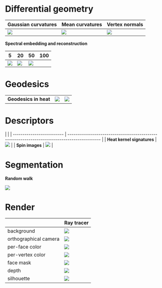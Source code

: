 # Differential geometry

| **Gaussian curvatures**                                                                      | **Mean curvatures**                                                                      | **Vertex normals**                                                                      |
| -------------------------------------------------------------------------------------------- | ---------------------------------------------------------------------------------------- | --------------------------------------------------------------------------------------- |
| ![](https://raw.githubusercontent.com/unclejimbo/Euclid/dev/gallery/gaussian_curvatures.png) | ![](https://raw.githubusercontent.com/unclejimbo/Euclid/dev/gallery/mean_curvatures.png) | ![](https://raw.githubusercontent.com/unclejimbo/Euclid/dev/gallery/vertex_normals.png) |

**Spectral embedding and reconstruction**

| 5                                                                                   | 20                                                                                   | 50                                                                                   | 100                                                                                  |
| ----------------------------------------------------------------------------------- | ------------------------------------------------------------------------------------ | ------------------------------------------------------------------------------------ | ------------------------------------------------------------------------------------ |
| ![](https://raw.githubusercontent.com/unclejimbo/Euclid/dev/gallery/spectral_5.png) | ![](https://raw.githubusercontent.com/unclejimbo/Euclid/dev/gallery/spectral_20.png) | ![](https://raw.githubusercontent.com/unclejimbo/Euclid/dev/gallery/spectral_50.png) | [](https://raw.githubusercontent.com/unclejimbo/Euclid/dev/gallery/spectral_100.png) |

# Geodesics

|                       |                                                                                           |                                                                                           |
| --------------------- | ----------------------------------------------------------------------------------------- | ----------------------------------------------------------------------------------------- |
| **Geodesics in heat** | ![](https://raw.githubusercontent.com/unclejimbo/Euclid/dev/gallery/geodesics_heat_1.png) | ![](https://raw.githubusercontent.com/unclejimbo/Euclid/dev/gallery/geodesics_heat_2.png) |

# Descriptors

|                            |
| -------------------------- | ----------------------------------------------------------------------------------------------- |
| **Heat kernel signatures** | ![](https://raw.githubusercontent.com/unclejimbo/Euclid/dev/gallery/heat_kernel_signatures.png) |
| **Spin images**            | ![](https://raw.githubusercontent.com/unclejimbo/Euclid/dev/gallery/spin_images.png)            |

# Segmentation

**Random walk**

![](https://raw.githubusercontent.com/unclejimbo/Euclid/dev/gallery/random_walk_segmentation.png)

# Render

|                       | **Ray tracer**                                                                                  |
| --------------------- | ----------------------------------------------------------------------------------------------- |
| background            | ![](https://raw.githubusercontent.com/unclejimbo/Euclid/dev/gallery/raytracer_background.png)   |
| orthographical camera | ![](https://raw.githubusercontent.com/unclejimbo/Euclid/dev/gallery/raytracer_ortho_cam.png)    |
| per-face color        | ![](https://raw.githubusercontent.com/unclejimbo/Euclid/dev/gallery/raytracer_face_color.png)   |
| per-vertex color      | ![](https://raw.githubusercontent.com/unclejimbo/Euclid/dev/gallery/raytracer_vertex_color.png) |
| face mask             | ![](https://raw.githubusercontent.com/unclejimbo/Euclid/dev/gallery/raytracer_face_mask.png)    |
| depth                 | ![](https://raw.githubusercontent.com/unclejimbo/Euclid/dev/gallery/raytracer_depth.png)        |
| silhouette            | ![](https://raw.githubusercontent.com/unclejimbo/Euclid/dev/gallery/raytracer_silhouette.png)   |
